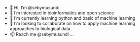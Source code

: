 - 👋 Hi, I’m @sebymusundi
- 👀 I’m interested in bioinformatics and open science 
- 🌱 I’m currently learning python and basic of machine learning
- 💞️ I’m looking to collaborate on how to apply machine learning approaches to biological data
- 📫 Reach me @sebymusundi ...

<!---
sebymusundi/sebymusundi is a ✨ special ✨ repository because its `README.md` (this file) appears on your GitHub profile.
You can click the Preview link to take a look at your changes.
--->
